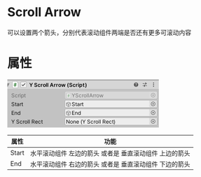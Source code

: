 # Scroll Arrow

可以设置两个箭头，分别代表滚动组件两端是否还有更多可滚动内容

# 属性
![Scroll Arrow](images/scrollarrow.png)


|属性|功能|
|---|---|
|Start| 水平滚动组件 左边的箭头  或者是 垂直滚动组件 上边的箭头|
|End|水平滚动组件 右边的箭头  或者是 垂直滚动组件 下边的箭头|